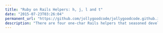 ```yaml
---
title: "Ruby on Rails Helpers: h, j, l and t"
date: "2015-07-23T03:26:04"
permanent_url: "https://github.com/jollygoodcode/jollygoodcode.github.io/issues/1"
description: "There are four one-char Rails helpers that seasoned developers use all the time for their simplicity and expressiveness:"
---
```

